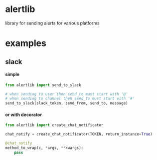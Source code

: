 # alertlib
library for sending alerts for various platforms

# examples

## slack

#### simple
```python
from alertlib import send_to_slack

# when sending to user then send_to must start with '@'
# when sending to channel then send_to must start with '#'
send_to_slack(slack_token, send_from, send_to, message)
```

#### or with decorator
```python
from alertlib import create_chat_notificator

chat_notify = create_chat_notificator(TOKEN, return_instance=True)

@chat_notify
method_to_wrap(c, *args, **kwargs):
	pass
```

